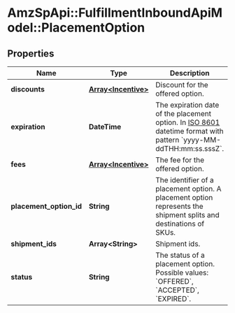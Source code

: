 # AmzSpApi::FulfillmentInboundApiModel::PlacementOption

## Properties
Name | Type | Description | Notes
------------ | ------------- | ------------- | -------------
**discounts** | [**Array&lt;Incentive&gt;**](Incentive.md) | Discount for the offered option. | 
**expiration** | **DateTime** | The expiration date of the placement option. In [ISO 8601](https://developer-docs.amazon.com/sp-api/docs/iso-8601) datetime format with pattern &#x60;yyyy-MM-ddTHH:mm:ss.sssZ&#x60;. | [optional] 
**fees** | [**Array&lt;Incentive&gt;**](Incentive.md) | The fee for the offered option. | 
**placement_option_id** | **String** | The identifier of a placement option. A placement option represents the shipment splits and destinations of SKUs. | 
**shipment_ids** | **Array&lt;String&gt;** | Shipment ids. | 
**status** | **String** | The status of a placement option. Possible values: &#x60;OFFERED&#x60;, &#x60;ACCEPTED&#x60;, &#x60;EXPIRED&#x60;. | 

